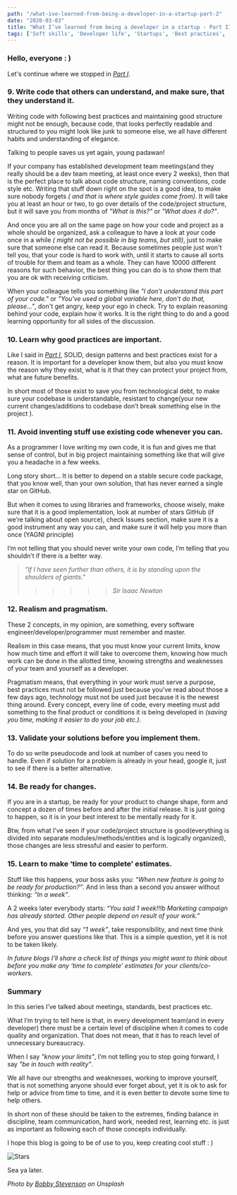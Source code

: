 ```yaml
---
path: "/what-ive-learned-from-being-a-developer-in-a-startup-part-2"
date: "2020-03-03"
title: "What I’ve learned from being a developer in a startup - Part II"
tags: ['Soft skills', 'Developer life', 'Startups', 'Best practices', 'Code quality']
---
```


### Hello, everyone : )
Let's continue where we stopped in *[Part I](/what-ive-learned-from-beeing-a-developer-in-a-startup)*. 

### 9. Write code that others can understand, and make sure, that they understand it.
Writing code with following best practices and maintaining good structure might not be enough, because code, that looks perfectly readable and structured to you might look like junk to someone else, we all have different habits and understanding of elegance.

Talking to people saves us yet again, young padawan! 

If your company has established development team meetings(and they really should be a dev team meeting, at least once every 2 weeks), then that is the perfect place to talk about code structure, naming conventions, code style etc. Writing that stuff down right on the spot is a good idea, to make sure nobody forgets *( and that is where style guides come from)*. It will take you at least an hour or two, to go over details of the code/project structure, but it will save you from months of *"What is this?"* or *"What does it do?"*.

And once you are all on the same page on how your code and project as a whole should be organized, ask a colleague to have a look at your code once in a while *( might not be possible in big teams, but still)*, just to make sure that someone else can read it. Because sometimes people just won't tell you, that your code is hard to work with, until it starts to cause all sorts of trouble for them and team as a whole. They can have 10000 different reasons for such behavior, the best thing you can do is to show them that you are ok with receiving criticism. 

When your colleague tells you something like *"I don't understand this part of your code."* or *"You've used a global variable here, don't do that, please..."*, don't get angry, keep your ego in check. Try to explain reasoning behind your code, explain how it works. It is the right thing to do and a good learning opportunity for all sides of the discussion.

### 10. Learn why good practices are important.
Like I said in *[Part I](/what-ive-learned-from-beeing-a-developer-in-a-startup)*, SOLID, design patterns and best practices exist for a reason. It is important for a developer know them, but also you must know the reason why they exist, what is it that they can protect your project from, what are future benefits.

In short most of those exist to save you from technological debt,  to make sure your codebase is understandable, resistant to change(your new current changes/additions to codebase don’t break something else in the project ).

### 11. Avoid inventing stuff use existing code whenever you can.
As a programmer I love writing my own code, it is fun and gives me that sense of control, but in big project maintaining something like that will give you a headache in a few weeks.

Long story short… It is better to depend on a stable secure code package, that you know well, than your own solution, that has never earned a single star on GitHub.

But when it comes to using libraries and frameworks, choose wisely, make sure that it is a good implementation, look at number of stars GitHub  (if we’re talking about open source), check Issues section, make sure it is a good instrument any way you can, and make sure it will help you more than once (YAGNI principle)

I’m not telling that you should never write your own code, I’m telling that you shouldn’t if there is a better way.

>*"If I have seen further than others, it is by standing upon the shoulders of giants."*
>>>>>>*Sir Isaac Newton* 

### 12. Realism and pragmatism.
These 2 concepts, in my opinion, are something, every software engineer/developer/programmer must remember and master.

Realism in this case means, that you must know your current limits, know how much time and effort it will take to overcome them, knowing how much work can be done in the allotted time, knowing strengths and weaknesses of your team and yourself as a developer.

Pragmatism means, that everything in your work must serve a purpose, best practices must not be followed just because you’ve read about those a few days ago, technology must not be used just because it is the newest thing around. Every concept, every line of code, every meeting must add something to the final product or conditions it is being developed in *(saving you time, making it easier to do your job etc.)*.

### 13. Validate your solutions before you implement them.
To do so write pseudocode and look at number of cases you need to handle.
Even if solution for a problem is already in your head, google it, just to see if there is a better alternative.

### 14. Be ready for changes.
If you are in a startup, be ready for your product to change shape, form and concept a dozen of times before and after the initial release. It is just going to happen, so it is in your best interest to be mentally ready for it. 

Btw, from what I’ve seen if your code/project structure is good(everything is divided into separate modules/methods/entities and is logically organized), those changes are less stressful and easier to perform.

### 15. Learn to make ‘time to complete’ estimates.
Stuff like this happens, your boss asks you: *“When new feature is going to be ready for production?”*.
And in less than a second you answer without thinking: *“In a week”*.

A 2 weeks later everybody starts: *“You said 1 week!!!b Marketing campaign has already started. Other people depend on result of your work.”*

And yes, you that did say *“1 week”*, take responsibility, and next time think before you answer questions like that. This is a simple question, yet it is not to be taken likely.

_In future blogs I’ll share a check list of things you might want to think about before you make any ‘time to complete’ estimates for your clients/co-workers._

### Summary 
In this series I’ve talked about meetings, standards, best practices etc. 

What I’m trying to tell here is that, in every development team(and in every developer) there must be a certain level of discipline when it comes to code quality and organization. That does not mean, that it has to reach level of unnecessary bureaucracy.

When I say *"know your limits"*, I’m not telling you to stop going forward, I say *"be in touch with reality"*. 

We all have our strengths and weaknesses, working to improve yourself, that is not something anyone should ever forget about, yet it is ok to ask for help or advice from time to time, and it is even better to devote some time to help others.

In short non of these should be taken to the extremes, finding balance in discipline, team communication, hard work, needed rest, learning etc. is just as important as following each of those concepts individually.

I hope this blog is going to be of use to you, keep creating cool stuff : ) 

![Stars](/img/blogposts/stars.jpg)

Sea ya later.

_Photo by [Bobby Stevenson](https://unsplash.com/@bobbystevenson) on Unsplash_
